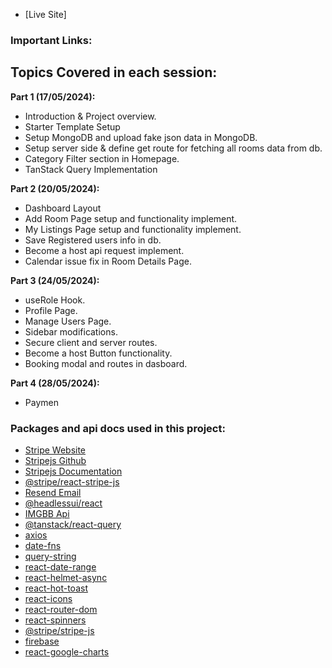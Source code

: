 - [Live Site]

### Important Links:

## Topics Covered in each session:

**Part 1 (17/05/2024):**
- Introduction & Project overview.
- Starter Template Setup
- Setup MongoDB and upload fake json data in MongoDB.
- Setup server side & define get route for fetching all rooms data from db.
- Category Filter section in Homepage.
- TanStack Query Implementation

**Part 2 (20/05/2024):**
- Dashboard Layout
- Add Room Page setup and functionality implement.
- My Listings Page setup and functionality implement.
- Save Registered users info in db.
- Become a host api request implement.
- Calendar issue fix in Room Details Page.

**Part 3 (24/05/2024):**
- useRole Hook.
- Profile Page.
- Manage Users Page.
- Sidebar modifications.
- Secure client and server routes.
- Become a host Button functionality.
- Booking modal and routes in dasboard.

**Part 4 (28/05/2024):**
- Paymen

### Packages and api docs used in this project:

- [Stripe Website](https://stripe.com/)
- [Stripejs Github](https://github.com/stripe/react-stripe-js)
- [Stripejs Documentation](https://docs.stripe.com/payments/quickstart)
- [@stripe/react-stripe-js](https://www.npmjs.com/package/@stripe/react-stripe-js)
- [Resend Email](https://resend.com/home)
- [@headlessui/react](https://www.npmjs.com/package/@headlessui/react)
- [IMGBB Api](https://api.imgbb.com/)
- [@tanstack/react-query](https://www.npmjs.com/package/@tanstack/react-query)
- [axios](https://www.npmjs.com/package/axios)
- [date-fns](https://www.npmjs.com/package/date-fns)
- [query-string](https://www.npmjs.com/package/query-string)
- [react-date-range](https://www.npmjs.com/package/react-date-range)
- [react-helmet-async](https://www.npmjs.com/package/react-helmet-async)
- [react-hot-toast](https://www.npmjs.com/package/react-hot-toast)
- [react-icons](https://www.npmjs.com/package/react-icons)
- [react-router-dom](https://www.npmjs.com/package/react-router-dom)
- [react-spinners](https://www.npmjs.com/package/react-spinners)
- [@stripe/stripe-js](https://www.npmjs.com/package/@stripe/stripe-js)
- [firebase](https://www.npmjs.com/package/firebase)
- [react-google-charts](https://www.react-google-charts.com/examples/line-chart)
